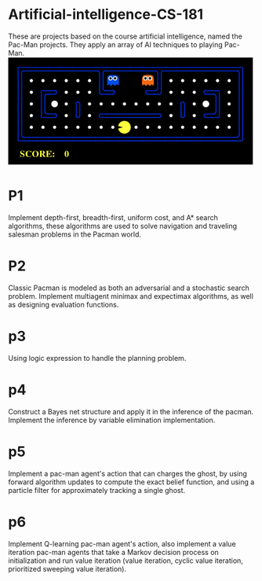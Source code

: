 # Artificial-intelligence-CS-181
These are projects based on the course artificial intelligence, named the Pac-Man projects. They apply an array of AI techniques to playing Pac-Man.  
![gif](https://github.com/yige97/Artificial-intelligence-CS-181/blob/master/pacman_game.gif)
# P1
Implement depth-first, breadth-first, uniform cost, and A* search algorithms, these algorithms are used to solve navigation and traveling salesman problems in the Pacman world.  
# P2
Classic Pacman is modeled as both an adversarial and a stochastic search problem. Implement multiagent minimax and expectimax algorithms, as well as designing evaluation functions.
# p3
Using logic expression to handle the planning problem.
# p4
Construct a Bayes net structure and apply it in the inference of the pacman. Implement the inference by variable elimination implementation.
# p5
Implement a pac-man agent's action that can charges the ghost, by using forward algorithm updates to compute the exact belief function, and using a particle filter for approximately tracking a single ghost.
# p6
Implement Q-learning pac-man agent's action, also implement a value iteration pac-man agents that take a Markov decision process on initialization and run value iteration (value iteration, cyclic value iteration, prioritized sweeping value iteration).
